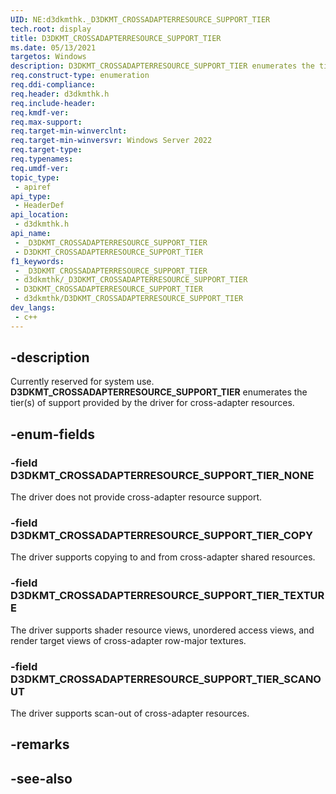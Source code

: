 ```yaml
---
UID: NE:d3dkmthk._D3DKMT_CROSSADAPTERRESOURCE_SUPPORT_TIER
tech.root: display
title: D3DKMT_CROSSADAPTERRESOURCE_SUPPORT_TIER
ms.date: 05/13/2021
targetos: Windows
description: D3DKMT_CROSSADAPTERRESOURCE_SUPPORT_TIER enumerates the tier(s) of support provided by the driver for cross-adapter resources.
req.construct-type: enumeration
req.ddi-compliance: 
req.header: d3dkmthk.h
req.include-header: 
req.kmdf-ver: 
req.max-support: 
req.target-min-winverclnt: 
req.target-min-winversvr: Windows Server 2022
req.target-type: 
req.typenames: 
req.umdf-ver: 
topic_type:
 - apiref
api_type:
 - HeaderDef
api_location:
 - d3dkmthk.h
api_name:
 - _D3DKMT_CROSSADAPTERRESOURCE_SUPPORT_TIER
 - D3DKMT_CROSSADAPTERRESOURCE_SUPPORT_TIER
f1_keywords:
 - _D3DKMT_CROSSADAPTERRESOURCE_SUPPORT_TIER
 - d3dkmthk/_D3DKMT_CROSSADAPTERRESOURCE_SUPPORT_TIER
 - D3DKMT_CROSSADAPTERRESOURCE_SUPPORT_TIER
 - d3dkmthk/D3DKMT_CROSSADAPTERRESOURCE_SUPPORT_TIER
dev_langs:
 - c++
---
```


## -description

Currently reserved for system use. **D3DKMT_CROSSADAPTERRESOURCE_SUPPORT_TIER** enumerates the tier(s) of support provided by the driver for cross-adapter resources.

## -enum-fields

### -field D3DKMT_CROSSADAPTERRESOURCE_SUPPORT_TIER_NONE

The driver does not provide cross-adapter resource support.

### -field D3DKMT_CROSSADAPTERRESOURCE_SUPPORT_TIER_COPY

The driver supports copying to and from cross-adapter shared resources.

### -field D3DKMT_CROSSADAPTERRESOURCE_SUPPORT_TIER_TEXTURE

The driver supports shader resource views, unordered access views, and render target views of cross-adapter row-major textures.

### -field D3DKMT_CROSSADAPTERRESOURCE_SUPPORT_TIER_SCANOUT

The driver supports scan-out of cross-adapter resources.

## -remarks

## -see-also
